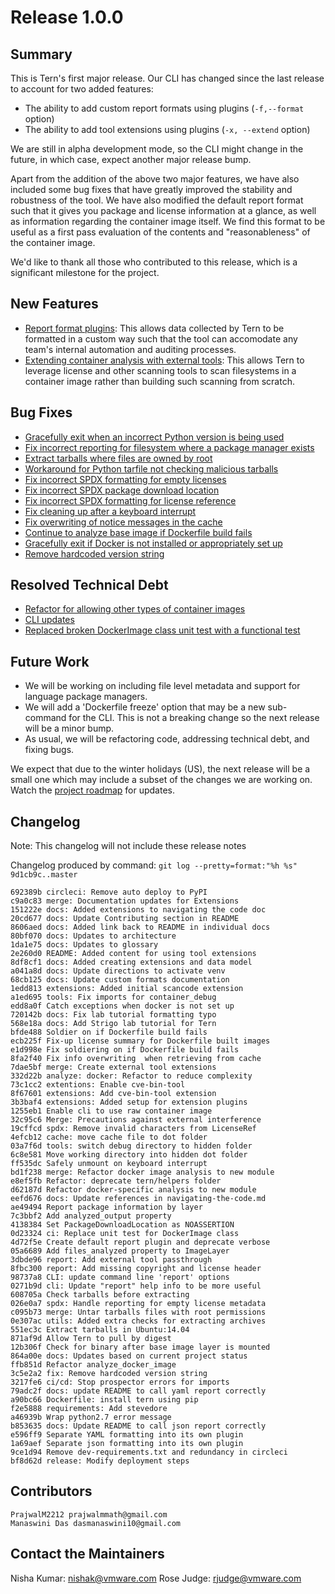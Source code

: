 # Release 1.0.0

## Summary
This is Tern's first major release. Our CLI has changed since the last release to account for two added features:
* The ability to add custom report formats using plugins (`-f,--format` option)
* The ability to add tool extensions using plugins (`-x, --extend` option)

We are still in alpha development mode, so the CLI might change in the future, in which case, expect another major release bump.

Apart from the addition of the above two major features, we have also included some bug fixes that have greatly improved the stability and robustness of the tool. We have also modified the default report format such that it gives you package and license information at a glance, as well as information regarding the container image itself. We find this format to be useful as a first pass evaluation of the contents and "reasonableness" of the container image.

We'd like to thank all those who contributed to this release, which is a significant milestone for the project.

## New Features
* [Report format plugins](/docs/creating-custom-templates.md): This allows data collected by Tern to be formatted in a custom way such that the tool can accomodate any team's internal automation and auditing processes.
* [Extending container analysis with external tools](/docs/creating-tool-extensions.md): This allows Tern to leverage license and other scanning tools to scan filesystems in a container image rather than building such scanning from scratch.

## Bug Fixes
* [Gracefully exit when an incorrect Python version is being used](https://github.com/vmware/tern/issues/362)
* [Fix incorrect reporting for filesystem where a package manager exists](https://github.com/vmware/tern/issues/362)
* [Extract tarballs where files are owned by root](https://github.com/vmware/tern/issues/433)
* [Workaround for Python tarfile not checking malicious tarballs](https://github.com/vmware/tern/issues/226)
* [Fix incorrect SPDX formatting for empty licenses](https://github.com/vmware/tern/issues/431)
* [Fix incorrect SPDX package download location](https://github.com/vmware/tern/issues/451)
* [Fix incorrect SPDX formatting for license reference](https://github.com/vmware/tern/issues/465)
* [Fix cleaning up after a keyboard interrupt](https://github.com/vmware/tern/issues/464)
* [Fix overwriting of notice messages in the cache](https://github.com/vmware/tern/issues/466)
* [Continue to analyze base image if Dockerfile build fails](https://github.com/vmware/tern/issues/450)
* [Gracefully exit if Docker is not installed or appropriately set up](https://github.com/vmware/tern/issues/207)
* [Remove hardcoded version string](https://github.com/vmware/tern/issues/432)

## Resolved Technical Debt
* [Refactor for allowing other types of container images](https://github.com/vmware/tern/issues/212)
* [CLI updates](https://github.com/vmware/tern/issues/390)
* [Replaced broken DockerImage class unit test with a functional test](https://github.com/vmware/tern/issues/458)

## Future Work
* We will be working on including file level metadata and support for language package managers.
* We will add a 'Dockerfile freeze' option that may be a new sub-command for the CLI. This is not a breaking change so the next release will be a minor bump.
* As usual, we will be refactoring code, addressing technical debt, and fixing bugs.

We expect that due to the winter holidays (US), the next release will be a small one which may include a subset of the changes we are working on. Watch the [project roadmap](/docs/project-roadmap.md) for updates.

## Changelog

Note: This changelog will not include these release notes

Changelog produced by command: `git log --pretty=format:"%h %s" 9d1cb9c..master`

```
692389b circleci: Remove auto deploy to PyPI
c9a0c83 merge: Documentation updates for Extensions
151222e docs: Added extensions to navigating the code doc
20cd677 docs: Update Contributing section in README
8606aed docs: Added link back to README in individual docs
80bf070 docs: Updates to architecture
1da1e75 docs: Updates to glossary
2e260d0 README: Added content for using tool extensions
8df8cf1 docs: Added creating extensions and data model
a041a8d docs: Update directions to activate venv
68cb125 docs: Update custom formats documentation
1edd813 extensions: Added initial scancode extension
a1ed695 tools: Fix imports for container_debug
edd8a0f Catch exceptions when docker is not set up
720142b docs: Fix lab tutorial formatting typo
568e18a docs: Add Strigo lab tutorial for Tern
bfde488 Soldier on if Dockerfile build fails
ecb225f Fix-up license summary for Dockerfile built images
e1d998e Fix soldiering on if Dockerfile build fails
8fa2f40 Fix info overwriting  when retrieving from cache
7dae5bf merge: Create external tool extensions
332d22b analyze: docker: Refactor to reduce complexity
73c1cc2 extentions: Enable cve-bin-tool
8f67601 extensions: Add cve-bin-tool extension
3b3baf4 extensions: Added setup for extension plugins
1255eb1 Enable cli to use raw container image
32c95c6 Merge: Precautions against external interference
19cffcd spdx: Remove invalid characters from LicenseRef
4efcb12 cache: move cache file to dot folder
03a7f6d tools: switch debug directory to hidden folder
6c8e581 Move working directory into hidden dot folder
ff535dc Safely unmount on keyboard interrupt
bd1f238 merge: Refactor docker image analysis to new module
e8ef5fb Refactor: deprecate tern/helpers folder
d62187d Refactor docker-specific analysis to new module
eefd676 docs: Update references in navigating-the-code.md
ae49494 Report package information by layer
7c3bbf2 Add analyzed_output property
4138384 Set PackageDownloadLocation as NOASSERTION
0d23324 ci: Replace unit test for DockerImage class
4d72f5e Create default report plugin and deprecate verbose
05a6689 Add files_analyzed property to ImageLayer
3dbde96 report: Add external tool passthrough
8fbc300 report: Add missing copyright and license header
98737a8 CLI: update command line 'report' options
0271b9d cli: Update "report" help info to be more useful
608705a Check tarballs before extracting
026e0a7 spdx: Handle reporting for empty license metadata
c095b73 merge: Untar tarballs files with root permissions
0e307ac utils: Added extra checks for extracting archives
551ec3c Extract tarballs in Ubuntu:14.04
871af9d Allow Tern to pull by digest
12b306f Check for binary after base image layer is mounted
864a00e docs: Updates based on current project status
ffb851d Refactor analyze_docker_image
3c5e2a2 fix: Remove hardcoded version string
3217fe6 ci/cd: Stop prospector errors for imports
79adc2f docs: update README to call yaml report correctly
a90bc66 Dockerfile: install tern using pip
f2e5888 requirements: Add stevedore
a46939b Wrap python2.7 error message
b853635 docs: Update README to call json report correctly
e596ff9 Separate YAML formatting into its own plugin
1a69aef Separate json formatting into its own plugin
9ce1d94 Remove dev-requirements.txt and redundancy in circleci
bf8d62d release: Modify deployment steps
```

## Contributors

```
PrajwalM2212 prajwalmmath@gmail.com
Manaswini Das dasmanaswini10@gmail.com
```

## Contact the Maintainers

Nisha Kumar: nishak@vmware.com
Rose Judge: rjudge@vmware.com
